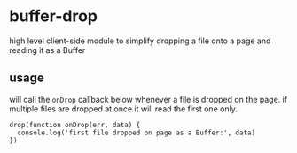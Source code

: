 # buffer-drop

high level client-side module to simplify dropping a file onto a page and reading it as a Buffer

## usage

will call the `onDrop` callback below whenever a file is dropped on the page. if multiple files are dropped at once it will read the first one only.

```JS
drop(function onDrop(err, data) {
  console.log('first file dropped on page as a Buffer:', data)
})
```
